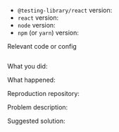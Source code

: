 <!--

HI! PLEASE STOP TO READ THIS!! IF YOU DO NOT FOLLOW THE INSTRUCTIONS, YOUR ISSUE
WILL LIKELY BE CLOSED.

Thanks for your interest in the project. We appreciate bugs filed and PRs submitted!

- Please make sure that you are familiar with and follow the Code of Conduct for
  this project (found in the CODE_OF_CONDUCT.md file).

- Please review the Issues policies before filing an issue:

  🐛 Bugs:
  File an issue for bugs, missing documentation, or unexpected behavior.

  💡 Feature Requests:
  File an issue to suggest new features.
  Vote on feature requests by adding a 👍. This helps maintainers prioritize
  what to work on.

  ❓ Questions:
  For questions related to using the library, please visit a support community
  instead of filing an issue on GitHub. You can follow the instructions in this
  codesandbox to make a reproduction of your issue: https://kcd.im/rtl-help
  * React Spectrum
    https://spectrum.chat/testing-library
  * Reactiflux on Discord
    https://www.reactiflux.com
  * Stack Overflow
    https://stackoverflow.com/questions/tagged/react-testing-library

  **ISSUES WHICH ARE QUESTIONS WILL BE CLOSED**

- Please fill out this template with all the relevant information so we can
  understand what's going on and fix the issue.

- If you're issue is regarding one of the query APIs (`getByText`,
  `getByLabelText`, etc), then please file it on the `dom-testing-library`
  repository instead. If you file it here it will be closed. Thanks :)

We'll probably ask you to submit the fix (after giving some direction). If
you've never done that before, that's great! Check this free short video
tutorial to learn how: http://kcd.im/pull-request

-->

- `@testing-library/react` version:
- `react` version:
- `node` version:
- `npm` (or `yarn`) version:

Relevant code or config

```javascript
```

What you did:

What happened:

<!-- Please provide the full error message/screenshots/anything -->

Reproduction repository:

<!--
If possible, please create a repository that reproduces the issue with the
minimal amount of code possible. You may fork the template here:
https://github.com/alexkrolick/dom-testing-library-template

Or if you can, try to reproduce the issue in a codesandbox. You can fork the
one here: https://codesandbox.io/s/5z6x4r7n0p
-->

Problem description:

<!-- Please describe why the current behavior is a problem -->

Suggested solution:

<!--
It's ok if you don't have a suggested solution, but it really helps if you could
do a little digging to come up with some suggestion of how to improve things.
-->
